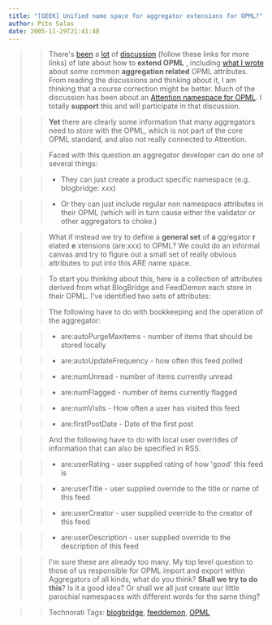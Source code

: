 ```yaml
---
title: "[GEEK] Unified name space for aggregator extensions for OPML?"
author: Pito Salas
date: 2005-11-29T21:41:48
---
```



>>

>> There's
[been](<http://nick.typepad.com/blog/2005/11/an_attention_na_1.html>) a
[lot](<http://www.feedblog.org/2005/11/opml_attention_.html>) of
[discussion](<http://blogs.msdn.com/alexbarn/archive/2005/11/23/496170.aspx>)
(follow these links for more links) of late about how to **extend OPML** ,
including [what I
wrote](<http://www.blogbridge.com/archives/2005/11/geek_preliminar.php>) about
some common **aggregation related** OPML attributes. From reading the
discussions and thinking about it, I am thinking that a course correction
might be better. Much of the discussion has been about an [Attention namespace
for OPML](<http://nick.typepad.com/blog/2005/11/an_attention_na_1.html>). I
totally **support** this and will participate in that discussion.

>>

>> **Yet** there are clearly some information that many aggregators need to
store with the OPML, which is not part of the core OPML standard, and also not
really connected to Attention.

>>

>> Faced with this question an aggregator developer can do one of several
things:

>>

>>   * They can just create a product specific namespace (e.g. blogbridge:
xxx)

>>

>>   * Or they can just include regular non namespace attributes in their OPML
(which will in turn cause either the validator or other aggregators to choke.)

>>

>>

>>

>> What if instead we try to define a **general set** of **a** ggregator **r**
elated **e** xtensions (are:xxx) to OPML? We could do an informal canvas and
try to figure out a small set of really obvious attributes to put into this
ARE name space.

>>

>> To start you thinking about this, here is a collection of attributes
derived from what BlogBridge and FeedDemon each store in their OPML. I've
identified two sets of attributes:

>>

>> The following have to do with bookkeeping and the operation of the
aggregator:

>>

>>   * are:autoPurgeMaxitems - number of items that should be stored locally

>>

>>   * are:autoUpdateFrequency - how often this feed polled

>>

>>   * are:numUnread - number of items currently unread

>>

>>   * are:numFlagged - number of items currently flagged

>>

>>   * are:numVisits - How often a user has visited this feed

>>

>>   * are:firstPostDate - Date of the first post

>>

>>

>>

>> And the following have to do with local user overrides of information that
can also be specified in RSS.

>>

>>   * are:userRating - user supplied rating of how 'good' this feed is

>>

>>   * are:userTitle - user supplied override to the title or name of this
feed

>>

>>   * are:userCreator - user supplied override to the creator of this feed

>>

>>   * are:userDescription - user supplied override to the description of this
feed

>>

>>

>>

>> I'm sure these are already too many. My top level question to those of us
responsible for OPML import and export within Aggregators of all kinds, what
do you think? **Shall we try to do this**? Is it a good idea? Or shall we all
just create our little parochial namespaces with different words for the same
thing?

>>

>> Technorati Tags: [blogbridge](<http://www.technorati.com/tag/blogbridge>),
[feeddemon](<http://www.technorati.com/tag/feeddemon>),
[OPML](<http://www.technorati.com/tag/OPML>)


